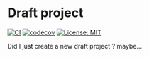 # Draft project

[![CI](https://github.com/benard-g/draft-project/workflows/CI/badge.svg)](https://github.com/benard-g/draft-project/actions?query=workflow%3ACI+branch%3Amaster)
[![codecov](https://codecov.io/gh/benard-g/draft-project/branch/master/graph/badge.svg?token=D2R97ZA6SY)](https://codecov.io/gh/benard-g/draft-project/)
[![License: MIT](https://img.shields.io/badge/License-MIT-blue.svg)](https://opensource.org/licenses/MIT)

Did I just create a new draft project ? maybe...
